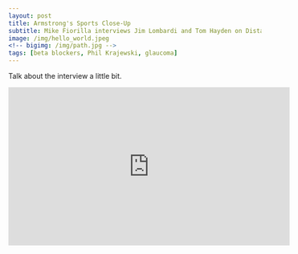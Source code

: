 ```yaml
---
layout: post
title: Armstrong's Sports Close-Up
subtitle: Mike Fiorilla interviews Jim Lombardi and Tom Hayden on Distance Running
image: /img/hello_world.jpeg
<!-- bigimg: /img/path.jpg -->
tags: [beta blockers, Phil Krajewski, glaucoma]
---
```


Talk about the interview a little bit.

<iframe width="560" height="315" src="https://www.youtube.com/embed/WpECdJccCmQ" frameborder="0" allowfullscreen></iframe>


